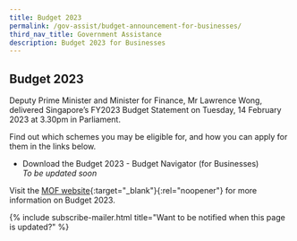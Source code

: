 ```yaml
---
title: Budget 2023
permalink: /gov-assist/budget-announcement-for-businesses/
third_nav_title: Government Assistance
description: Budget 2023 for Businesses
---
```


## Budget 2023

Deputy Prime Minister and Minister for Finance, Mr Lawrence Wong, delivered Singapore’s FY2023 Budget Statement on Tuesday, 14 February 2023 at 3.30pm in Parliament.

Find out which schemes you may be eligible for, and how you can apply for them in the links below.

- Download the Budget 2023 - Budget Navigator (for Businesses)<br><i>To be updated soon</i>

Visit the [MOF website](https://www.mof.gov.sg/){:target="_blank"}{:rel="noopener"} for more information on Budget 2023.

{% include subscribe-mailer.html title="Want to be notified when this page is updated?" %}

<script src="/jquery/jquery.min.js"></script>
<script src="/jquery/bp-menu-new-tab.js"></script>
